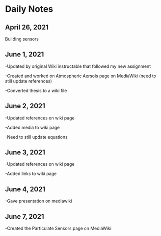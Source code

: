# Daily Notes
## April 26, 2021
Building sensors
## June 1, 2021
-Updated by original Wiki instructable that followed my new assignment
<p> -Created and worked on Atmospheric Aersols page on MediaWiki (need to still update references) <p/>
-Converted thesis to a wiki file
<p> </p>

## June 2, 2021
<p> -Updated references on wiki page </p>
<p> -Added media to wiki page </p>
<p> -Need to still update equations </p>

## June 3, 2021
<p> -Updated references on wiki page </p>
<p> -Added links to wiki page </p>

## June 4, 2021
<p> -Gave presentation on mediawiki </p>

## June 7, 2021
<p> -Created the Particulate Sensors page on MediaWiki </p>
